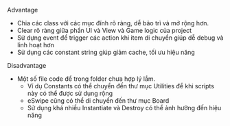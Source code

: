 Advantage
- Chia các class với các mục đính rõ ràng, dễ bảo trì và mở rộng hơn.
- Clear rõ ràng giữa phần UI và View và Game logic của project
- Sử dựng event để trigger các action khi item di chuyển giúp dễ debug và linh hoạt hơn 
- Sử dụng các constant string giúp giảm cache, tối ưu hiệu năng


Disadvantage
- Một số file code để trong folder chưa hợp lý lắm. 
    - Ví dụ Constants có thể chuyển đến thư mục Utilities để khi scripts này có thể được sử dụng rộng
    - eSwipe cũng có thể di chuyển đến thư mục Board
    - Sử dụng khá nhiều Instantiate và Destroy có thể ảnh hưởng đến hiệu năng